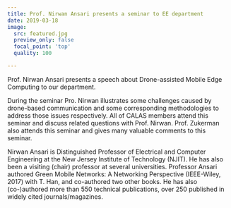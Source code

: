 ```yaml
---
title: Prof. Nirwan Ansari presents a seminar to EE department
date: 2019-03-18
image:
  src: featured.jpg
  preview_only: false
  focal_point: 'top'
  quality: 100

---
```

Prof. Nirwan Ansari presents a speech about Drone-assisted Mobile Edge Computing to our department.
<!--more-->
During the seminar Pro. Nirwan illustrates some challenges caused by drone-based communication and some corresponding methodologies to address those issues respectively. All of CALAS members attend this seminar and discuss related questions with Prof. Nirwan. Prof. Zukerman also attends this seminar and gives many valuable comments to this seminar.

Nirwan Ansari is Distinguished Professor of Electrical and Computer Engineering at the New Jersey Institute of
Technology (NJIT). He has also been a visiting (chair) professor at several universities. Professor Ansari authored Green Mobile Networks: A Networking Perspective (IEEE-Wiley, 2017) with T. Han, and co-authored two other books. He has also (co-)authored more than 550 technical publications, over 250 published in widely cited journals/magazines.